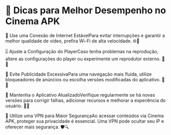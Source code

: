 # 🔧 Dicas para Melhor Desempenho no Cinema APK

📡 Use uma Conexão de Internet EstávelPara evitar interrupções e garantir a melhor qualidade de vídeo, prefira Wi-Fi de alta velocidade. 🌐🚀

🎚️ Ajuste a Configuração do PlayerCaso tenha problemas na reprodução, altere as configurações do player ou experimente um reprodutor externo. 🔄🎥

🛑 Evite Publicidade ExcessivaPara uma navegação mais fluida, utilize bloqueadores de anúncios ou escolha versões modificadas do aplicativo. 🚫📢

🔄 Mantenha o Aplicativo AtualizadoVerifique regularmente se há novas versões para corrigir falhas, adicionar recursos e melhorar a experiência do usuário. 🔄📲

🔐 Utilize uma VPN para Maior SegurançaAo acessar conteúdos via Cinema APK, proteger sua privacidade é essencial. Uma VPN pode ocultar seu IP e oferecer mais segurança. 🛡️🔍

